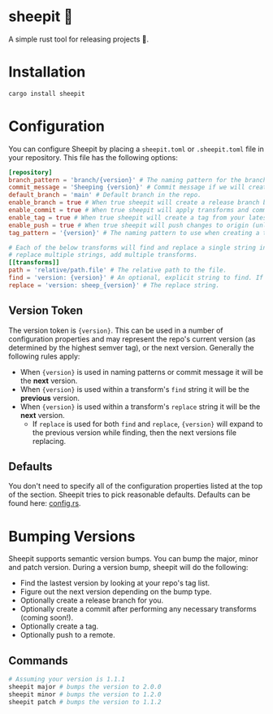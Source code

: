 # sheepit 🐑

A simple rust tool for releasing projects 🚀.

# Installation

```bash
cargo install sheepit
```

# Configuration

You can configure Sheepit by placing a `sheepit.toml` or `.sheepit.toml` file in your repository. This file has the
following options:

```toml
[repository]
branch_pattern = 'branch/{version}' # The naming pattern for the branch if one is created.
commit_message = 'Sheeping {version}' # Commit message if we will create a commit
default_branch = 'main' # Default branch in the repo. 
enable_branch = true # When true sheepit will create a release branch before commiting and tagging.
enable_commit = true # When true sheepit will apply transforms and commit changes.
enable_tag = true # When true sheepit will create a tag from your latest commit.
enable_push = true # When true sheepit will push changes to origin (unless you dry-run)
tag_pattern = '{version}' # The naming pattern to use when creating a tag 

# Each of the below transforms will find and replace a single string in the specified file. If you need to 
# replace multiple strings, add multiple transforms.
[[transforms]]
path = 'relative/path.file' # The relative path to the file.
find = 'version: {version}' # An optional, explicit string to find. If omitted, replace will be used for find & replace.
replace = 'version: sheep_{version}' # The replace string.
```

## Version Token

The version token is `{version}`. This can be used in a number of configuration properties and may represent the repo's
current version (as determined by the highest semver tag), or the next version. Generally the following rules apply:

- When `{version}` is used in naming patterns or commit message it will be the **next** version.
- When `{version}` is used within a transform's `find` string it will be the **previous** version.
- When `{version}` is used within a transform's `replace` string it will be the **next** version.
    - If `replace` is used for both `find` and `replace`, `{version}` will expand to the previous version while finding,
      then the next versions file replacing.

## Defaults

You don't need to specify all of the configuration properties listed at the top of the section. Sheepit tries to pick
reasonable defaults. Defaults can be found here: [config.rs](https://github.com/ncipollo/sheepit/blob/50966739b427659f5930c275599c78c21a04e9b0/src/config.rs#L90).

# Bumping Versions

Sheepit supports semantic version bumps. You can bump the major, minor and patch version. During a version bump, sheepit
will do the following:

- Find the lastest version by looking at your repo's tag list.
- Figure out the next version depending on the bump type.
- Optionally create a release branch for you.
- Optionally create a commit after performing any necessary transforms (coming soon!).
- Optionally create a tag.
- Optionally push to a remote.

## Commands

```bash
# Assuming your version is 1.1.1
sheepit major # bumps the version to 2.0.0
sheepit minor # bumps the version to 1.2.0
sheepit patch # bumps the version to 1.1.2
```


